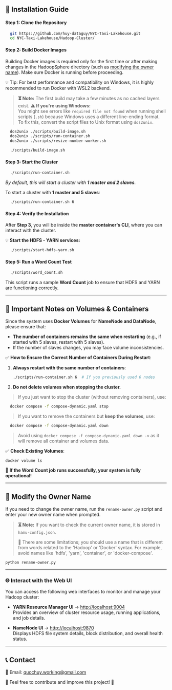 ## 🚀 **Installation Guide**  

#### **Step 1: Clone the Repository**  
```sh
  git https://github.com/huy-dataguy/NYC-Taxi-Lakehouse.git
  cd NYC-Taxi-Lakehouse/Hadoop-Cluster/
```

#### **Step 2: Build Docker Images**  
Building Docker images is required only for the first time or after making changes in the HadoopSphere directory (such as [modifying the owner name](#-modify-the-owner-name)). Make sure Docker is running before proceeding.

💡 Tip: For best performance and compatibility on Windows, it is highly recommended to run Docker with WSL2 backend.

> **⏳ Note:** The first build may take a few minutes as no cached layers exist.
> **⚠️ If you're using Windows:**  
> You might see errors like `required file not found` when running shell scripts (`.sh`) because Windows uses a different line-ending format.  
> To fix this, convert the script files to Unix format using `dos2unix`.

  ```sh
    dos2unix ./scripts/build-image.sh
    dos2unix ./scripts/run-container.sh
    dos2unix ./scripts/resize-number-worker.sh
  ```

```sh
  ./scripts/build-image.sh
```

#### **Step 3: Start the Cluster**  

```sh
  ./scripts/run-container.sh
```

*By default, this will start a cluster with **1 master and 2 slaves**.*  

To start a cluster with **1 master and 5 slaves**:  
```sh
  ./scripts/run-container.sh 6 
```

#### **Step 4: Verify the Installation**  

After **Step 3**, you will be inside the **master container's CLI**, where you can interact with the cluster.


💡 **Start the HDFS - YARN services:**  
```sh
  ./scripts/start-hdfs-yarn.sh
```

#### **Step 5: Run a Word Count Test**  
```sh
  ./scripts/word_count.sh
```
This script runs a sample **Word Count** job to ensure that HDFS and YARN are functioning correctly.

---

## **📌 Important Notes on Volumes & Containers**  
Since the system uses **Docker Volumes** for **NameNode and DataNode**, please ensure that:

- **The number of containers remains the same when restarting** (e.g., if started with 5 slaves, restart with 5 slaves).
- If the number of slaves changes, you may face volume inconsistencies.

✅ **How to Ensure the Correct Number of Containers During Restart**:
1. **Always restart with the same number of containers**:
    ```sh
    ./scripts/run-container.sh 6  # If you previously used 6 nodes
    ```

2. **Do not delete volumes when stopping the cluster.**  
> If you just want to stop the cluster (without removing containers), use:

```sh
  docker compose -f compose-dynamic.yaml stop
```

> If you want to remove the containers but **keep the volumes**, use:

  ```sh
    docker compose -f compose-dynamic.yaml down
   ```
> Avoid using `docker compose -f compose-dynamic.yaml down -v` as it will remove all container and volumes data.

✅ **Check Existing Volumes**:
```sh
docker volume ls 
```


🚀 **If the Word Count job runs successfully, your system is fully operational!**

---

## 🔄 **Modify the Owner Name**  
If you need to change the owner name, run the `rename-owner.py` script and enter your new owner name when prompted.  

> **⏳ Note:** If you want to check the current owner name, it is stored in `hamu-config.json`.
>
> 📌 There are some limitations; you should use a name that is different from words related to the 'Hadoop' or 'Docker' syntax. For example, avoid names like 'hdfs', 'yarn', 'container', or 'docker-compose'.

```sh
python rename-owner.py
```
---

### 🌐 Interact with the Web UI  

You can access the following web interfaces to monitor and manage your Hadoop cluster:  

- **YARN Resource Manager UI** → [http://localhost:9004](http://localhost:9004)  
  Provides an overview of cluster resource usage, running applications, and job details.  

- **NameNode UI** → [http://localhost:9870](http://localhost:9870)  
  Displays HDFS file system details, block distribution, and overall health status.

---

## 📞 **Contact**  
📧 Email: quochuy.working@gmail.com  

💬 Feel free to contribute and improve this project! 🚀